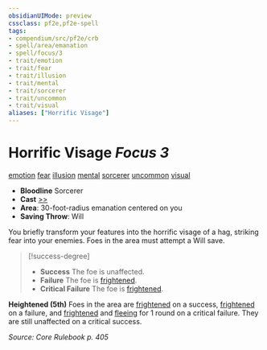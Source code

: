 ```yaml
---
obsidianUIMode: preview
cssclass: pf2e,pf2e-spell
tags:
- compendium/src/pf2e/crb
- spell/area/emanation
- spell/focus/3
- trait/emotion
- trait/fear
- trait/illusion
- trait/mental
- trait/sorcerer
- trait/uncommon
- trait/visual
aliases: ["Horrific Visage"]
---
```

# Horrific Visage *Focus 3*   
[emotion](emotion.md "Emotion Effect Trait")  [fear](Reference/Rules/Traits/fear.md "Fear Effect Trait")  [illusion](illusion.md "Illusion School Trait")  [mental](mental.md "Mental Effect Trait")  [sorcerer](Reference/Rules/Traits/sorcerer.md "Sorcerer Class Trait")  [uncommon](uncommon.md "Uncommon Rarity Trait")  [visual](visual.md "Visual Effect Trait")  

- **Bloodline** Sorcerer
- **Cast** [>>](chapter-9-playing-the-game.md#Actions "Two-Action") 
- **Area**: 30-foot-radius emanation centered on you
- **Saving Throw**: Will

You briefly transform your features into the horrific visage of a hag, striking fear into your enemies. Foes in the area must attempt a Will save.

> [!success-degree] 
> - **Success** The foe is unaffected.
> - **Failure** The foe is [frightened](conditions.md#Frightened).
> - **Critical Failure** The foe is [frightened](conditions.md#Frightened).

**Heightened (5th)** Foes in the area are [frightened](conditions.md#Frightened) on a success, [frightened](conditions.md#Frightened) on a failure, and [frightened](conditions.md#Frightened) and [fleeing](conditions.md#Fleeing) for 1 round on a critical failure. They are still unaffected on a critical success.

*Source: Core Rulebook p. 405*